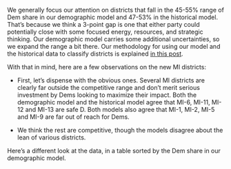 We generally focus our attention on districts that fall in the 45-55% range of Dem share
in our demographic model and 47-53% in the historical model.
That’s because we think a 3-point gap is one
that either party could potentially close with some focused energy,
resources, and strategic thinking. Our demographic model carries some
additional uncertainties, so we expand the range a bit there.  Our methodology for
using our model and the historical data to classify districts is explained
[in this post][BRMethodology].

[BRMethodology]: https://blueripplepolitics.org/blog/high-yield-donation-opportunities

With that in mind,  here are a few observations on the new MI districts:

- First, let’s dispense with the obvious ones. Several MI districts are clearly
  far outside the competitive range and don’t merit serious investment by Dems
  looking to maximize their impact. Both the demographic model and the historical
  model agree that MI-6, MI-11, MI-12 and MI-13 are safe D.
  Both models also agree that MI-1, MI-2, MI-5 and MI-9 are far out of reach for Dems.

- We think the rest are competitive, though the models disagree about the lean of various
  districts.

Here’s a different look at the data, in a table sorted by the Dem share in our demographic model.
